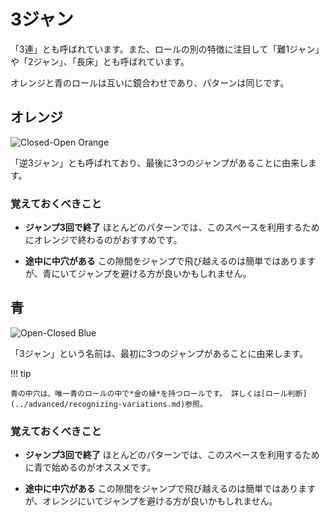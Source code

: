 # 3ジャン

「3連」とも呼ばれています。また、ロールの別の特徴に注目して「難1ジャン」や「2ジャン」、「長床」とも呼ばれています。

オレンジと青のロールは互いに鏡合わせであり、パターンは同じです。

## オレンジ

![Closed-Open Orange](../images/rolls/closed-open-orange-annotated.jpg)

「逆3ジャン」とも呼ばれており、最後に3つのジャンプがあることに由来します。

### 覚えておくべきこと

* **ジャンプ3回で終了** ほとんどのパターンでは、このスペースを利用するためにオレンジで終わるのがおすすめです。

* **途中に中穴がある** この隙間をジャンプで飛び越えるのは簡単ではありますが、青にいてジャンプを避ける方が良いかもしれません。

## 青

![Open-Closed Blue](../images/rolls/open-closed-blue-annotated.jpg)

「3ジャン」という名前は、最初に3つのジャンプがあることに由来します。

!!! tip

    青の中穴は、唯一青のロールの中で*金の縁*を持つロールです。 詳しくは[ロール判断](../advanced/recognizing-variations.md)参照。

### 覚えておくべきこと

* **ジャンプ3回で終了** ほとんどのパターンでは、このスペースを利用するために青で始めるのがオススメです。

* **途中に中穴がある** この隙間をジャンプで飛び越えるのは簡単ではありますが、オレンジにいてジャンプを避ける方が良いかもしれません。
